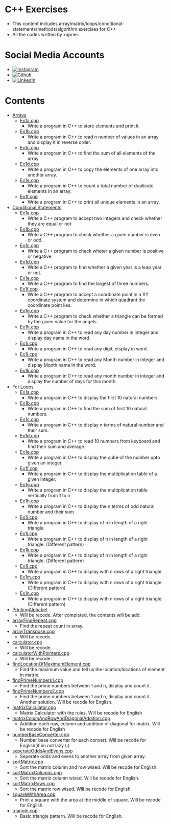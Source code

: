 # C++ Exercises
- This content includes array/matrix/loops/conditional-statements/methods/algorithm exercises for C++
- All the codes written by xaprier.

Social Media Accounts
=============
- [![Instagram](https://github.com/hussainweb/hussainweb/blob/main/icons/instagram.png)](http://instagram.com/xaprier) 
- [![Github](https://www.vectorlogo.zone/logos/github/github-ar21.svg)](http://github.com/xaprier)
- [![LinkedIn](https://github.com/hussainweb/hussainweb/blob/main/icons/linkedin.png)](https://www.linkedin.com/in/seymen-kalkan-819b01220/)

Contents
=============
- [Arrays](https://github.com/xaprier/Cxx-Exercises/tree/master/Arrays)
  - [Ex1a.cpp](https://github.com/xaprier/Cxx-Exercises/blob/master/Arrays/Ex1a.cpp)
    - Write a program in C++ to store elements and print it.
  - [Ex1b.cpp](https://github.com/xaprier/Cxx-Exercises/blob/master/Arrays/Ex1b.cpp)
    - Write a program in C++ to read n number of values in an array and display it in reverse order.
  - [Ex1c.cpp](https://github.com/xaprier/Cxx-Exercises/blob/master/Arrays/Ex1c.cpp)
    - Write a program in C++ to find the sum of all elements of the array
  - [Ex1d.cpp](https://github.com/xaprier/Cxx-Exercises/blob/master/Arrays/Ex1d.cpp)
    - Write a program in C++ to copy the elements of one array into another array.
  - [Ex1e.cpp](https://github.com/xaprier/Cxx-Exercises/blob/master/Arrays/Ex1e.cpp)
    - Write a program in C++ to count a total number of duplicate elements in an array.
  - [Ex1f.cpp](https://github.com/xaprier/Cxx-Exercises/blob/master/Arrays/Ex1f.cpp)
    - Write a program in C++ to print all unique elements in an array.
- [Conditional Statements](https://github.com/xaprier/Cxx-Exercises/tree/master/Conditional%20Statements)
  - [Ex1a.cpp](https://github.com/xaprier/Cxx-Exercises/blob/master/Arrays/Ex1a.cpp)
    - Write a C++ program to accept two integers and check whether they are equal or not
  - [Ex1b.cpp](https://github.com/xaprier/Cxx-Exercises/blob/master/Arrays/Ex1b.cpp)
    - Write a C++ program to check whether a given number is even or odd.
  - [Ex1c.cpp](https://github.com/xaprier/Cxx-Exercises/blob/master/Arrays/Ex1c.cpp)
    - Write a C++ program to check wheter a given number is positive or negative.
  - [Ex1d.cpp](https://github.com/xaprier/Cxx-Exercises/blob/master/Arrays/Ex1d.cpp)
    - Write a C++ program to find whether a given year is a leap year or not.
  - [Ex1e.cpp](https://github.com/xaprier/Cxx-Exercises/blob/master/Arrays/Ex1e.cpp)
    - Write a C++ program to find the largest of three numbers.
  - [Ex1f.cpp](https://github.com/xaprier/Cxx-Exercises/blob/master/Arrays/Ex1f.cpp)
    - Write a C++ program to accept a coordinate point in a XY coordinate system and determine in which quadrant the coordinate point lies.
  - [Ex1g.cpp](https://github.com/xaprier/Cxx-Exercises/blob/master/Arrays/Ex1g.cpp)
    - Write a C++ program to check whether a triangle can be formed by the given value for the angels.
  - [Ex1h.cpp](https://github.com/xaprier/Cxx-Exercises/blob/master/Arrays/Ex1h.cpp)
    - Write a program in C++ to read any day number in integer and display day name in the word.
  - [Ex1i.cpp](https://github.com/xaprier/Cxx-Exercises/blob/master/Arrays/Ex1i.cpp)
    - Write a program in C++ to read any digit, display in word.
  - [Ex1j.cpp](https://github.com/xaprier/Cxx-Exercises/blob/master/Arrays/Ex1j.cpp)
    - Write a program in C++ to read any Month number in integer and display Month name in the word.
  - [Ex1k.cpp](https://github.com/xaprier/Cxx-Exercises/blob/master/Arrays/Ex1k.cpp)
    - Write a program in C++ to read any month number in integer and display the number of days for this month.
- [For Loops](https://github.com/xaprier/Cxx-Exercises/tree/master/For%20Loops)
  - [Ex1a.cpp](https://github.com/xaprier/Cxx-Exercises/blob/master/Arrays/Ex1a.cpp)
    - Write a program in C++ to display the first 10 natural numbers.
  - [Ex1b.cpp](https://github.com/xaprier/Cxx-Exercises/blob/master/Arrays/Ex1b.cpp)
    - Write a program in C++ to find the sum of first 10 natural numbers.
  - [Ex1c.cpp](https://github.com/xaprier/Cxx-Exercises/blob/master/Arrays/Ex1c.cpp)
    - Write a program in C++ to display n terms of natural number and their sum.
  - [Ex1d.cpp](https://github.com/xaprier/Cxx-Exercises/blob/master/Arrays/Ex1d.cpp)
    - Write a program in C++ to read 10 numbers from keyboard and find their sum and average.
  - [Ex1e.cpp](https://github.com/xaprier/Cxx-Exercises/blob/master/Arrays/Ex1e.cpp)
    - Write a program in C++ to display the cube of the number upto given an integer.
  - [Ex1f.cpp](https://github.com/xaprier/Cxx-Exercises/blob/master/Arrays/Ex1f.cpp)
    - Write a program in C++ to display the multiplication table of a given integer.
  - [Ex1g.cpp](https://github.com/xaprier/Cxx-Exercises/blob/master/Arrays/Ex1g.cpp)
    - Write a program in C++ to display the multiplication table vertically from 1 to n
  - [Ex1h.cpp](https://github.com/xaprier/Cxx-Exercises/blob/master/Arrays/Ex1h.cpp)
    - Write a program in C++ to display the n terms of odd natural number and their sum
  - [Ex1i.cpp](https://github.com/xaprier/Cxx-Exercises/blob/master/Arrays/Ex1i.cpp)
    - Write a program in C++ to display of n in length of a right triangle.
  - [Ex1j.cpp](https://github.com/xaprier/Cxx-Exercises/blob/master/Arrays/Ex1j.cpp)
    - Write a program in C++ to display of n in length of a right triangle. (Different pattern)
  - [Ex1k.cpp](https://github.com/xaprier/Cxx-Exercises/blob/master/Arrays/Ex1k.cpp)
    - Write a program in C++ to display of n in length of a right triangle. (Different pattern)
  - [Ex1l.cpp](https://github.com/xaprier/Cxx-Exercises/blob/master/Arrays/Ex1l.cpp)
    - Write a program in C++ to display with n rows of a right triangle.
  - [Ex1m.cpp](https://github.com/xaprier/Cxx-Exercises/blob/master/Arrays/Ex1m.cpp)
    - Write a program in C++ to display with n rows of a right triangle. (Different pattern)
  - [Ex1n.cpp](https://github.com/xaprier/Cxx-Exercises/blob/master/Arrays/Ex1n.cpp)
    - Write a program in C++ to display with n rows of a right triangle. (Different pattern)
- [PrintingAlphabet](https://github.com/xaprier/Cxx-Exercises/tree/master/PrintingAlphabet)
  - Will be recode. After completed, the contents will be add.
- [arrayFindRepeat.cpp](https://github.com/xaprier/Cxx-Exercises/blob/master/arrayFindRepeat.cpp)
  - Find the repeat count in array.
- [arrayTranspose.cpp](https://github.com/xaprier/Cxx-Exercises/blob/master/arrayTranspose.cpp)
  - Will be recode.
- [calculator.cpp](https://github.com/xaprier/Cxx-Exercises/blob/master/calculator.cpp)
  - Will be recode.
- [calculatorWithPointers.cpp](https://github.com/xaprier/Cxx-Exercises/blob/master/calculatorWithPointers.cpp)
  - Will be recode.
- [findLocationOfMaximumElement.cpp](https://github.com/xaprier/Cxx-Exercises/blob/master/findLocationOfMaximumElement.cpp)
  - Find the maximum value and tell us the location/locations of element in matrix.
- [findPrimeNumbers1.cpp](https://github.com/xaprier/Cxx-Exercises/blob/master/findPrimeNumbers1.cpp)
  - Find the prime numbers between 1 and n, display and count it.
- [findPrimeNumbers2.cpp](https://github.com/xaprier/Cxx-Exercises/blob/master/findPrimeNumbers2.cpp)
  - Find the prime numbers between 1 and n, display and count it. Another solution. Will be recode for English.
- [matrixCalculator.cpp](https://github.com/xaprier/Cxx-Exercises/blob/master/matrixCalculator.cpp)
  - Matrix Calculator with the rules. Will be recode for English
- [matrixColumAndRowAndDiagonalAddition.cpp](https://github.com/xaprier/Cxx-Exercises/blob/master/matrixColumAndRowAndDiagonalAddition.cpp)
  - Addition each row, column and addition of diagonal for matrix. Will be recode for English
- [numberBaseConverter.cpp](https://github.com/xaprier/Cxx-Exercises/blob/master/numberBaseConverter.cpp)
  - Number base converter for each convert. Will be recode for English(if im not lazy (:)
- [seperateOddsAndEvens.cpp](https://github.com/xaprier/Cxx-Exercises/blob/master/seperateOddsAndEvens.cpp)
  - Seperate odds and evens to another array from given array.
- [sortMatrix.cpp](https://github.com/xaprier/Cxx-Exercises/blob/master/sortMatrix.cpp)
  - Sort the matrix column and row wised. Will be recode for English.
- [sortMatrixColumns.cpp](https://github.com/xaprier/Cxx-Exercises/blob/master/sortMatrixColumns.cpp)
  - Sort the matrix column wised. Will be recode for English.
- [sortMatrixRows.cpp](https://github.com/xaprier/Cxx-Exercises/blob/master/sortMatrixRows.cpp)
  - Sort the matrix row wised. Will be recode for English.
- [squareWithArea.cpp](https://github.com/xaprier/Cxx-Exercises/blob/master/squareWithArea.cpp)
  - Print a square with the area at the middle of square. Will be recode for English.
- [triangle.cpp](https://github.com/xaprier/Cxx-Exercises/blob/master/triangle.cpp)
  - Basic triangle pattern. Will be recode for English.
